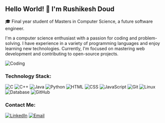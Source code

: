 ## Hello World! 👋 I'm Rushikesh Doud


🎓 Final year student of Masters in Computer Science, a future software engineer.

I'm a computer science enthusiast with a passion for coding and problem-solving. I have experience in a variety of programming languages and enjoy learning new technologies. Currently, I'm focused on mastering web development and contributing to open-source projects.

 ![Coding](https://user-images.githubusercontent.com/74038190/212748842-9fcbad5b-6173-4175-8a61-521f3dbb7514.gif)



### Technology Stack:
![C](https://img.icons8.com/color/48/000000/c-programming.png)    ![C++](https://img.icons8.com/color/48/000000/c-plus-plus-logo.png)    ![Java](https://img.icons8.com/color/48/000000/java-coffee-cup-logo.png)    ![Python](https://img.icons8.com/color/48/000000/python.png)    ![HTML](https://img.icons8.com/color/48/000000/html-5.png)    ![CSS](https://img.icons8.com/color/48/000000/css3.png)    ![JavaScript](https://img.icons8.com/color/48/000000/javascript.png) ![Git](https://img.icons8.com/color/48/000000/git.png)  ![Linux](https://img.icons8.com/color/48/000000/linux.png)   ![Database](https://img.icons8.com/fluent/48/000000/database.png) 
![GitHub](https://img.icons8.com/fluent/48/000000/github.png) 



### Contact Me:
 [![LinkedIn](https://img.icons8.com/color/48/000000/linkedin.png)](https://www.linkedin.com/in/rushikesh-doud/)       [![Email](https://img.icons8.com/color/48/000000/email.png)](mailto:doudrhushikesh@gmail.com)
